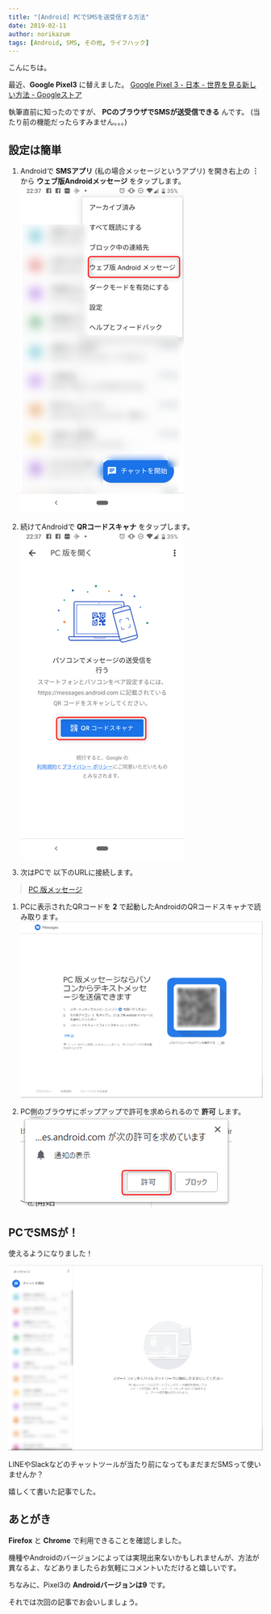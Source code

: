 ```yaml
---
title: "[Android] PCでSMSを送受信する方法"
date: 2019-02-11
author: norikazum
tags: [Android, SMS, その他, ライフハック]
---
```


こんにちは。

最近、**Google Pixel3** に替えました。
[Google Pixel 3 - 日本 - 世界を見る新しい方法 - Googleストア](https://store.google.com/jp/product/pixel_3)

執筆直前に知ったのですが、 **PCのブラウザでSMSが送受信できる** んです。
(当たり前の機能だったらすみません。。。)

## 設定は簡単

1. Androidで **SMSアプリ** (私の場合メッセージというアプリ) を開き右上の **︙** から **ウェブ版Androidメッセージ** をタップします。
![](images/how-to-send-and-receive-sms-on-pc-1.png)

1. 続けてAndroidで **QRコードスキャナ** をタップします。
![](images/how-to-send-and-receive-sms-on-pc-2.png)

1. 次はPCで 以下のURLに接続します。
>[PC 版メッセージ](https://messages.android.com/)

1. PCに表示されたQRコードを **2** で起動したAndroidのQRコードスキャナで読み取ります。
![](images/how-to-send-and-receive-sms-on-pc-3.png)

1. PC側のブラウザにポップアップで許可を求められるので **許可** します。
![](images/how-to-send-and-receive-sms-on-pc-4.png)

## PCでSMSが！

使えるようになりました！

![](images/how-to-send-and-receive-sms-on-pc-5.png)

LINEやSlackなどのチャットツールが当たり前になってもまだまだSMSって使いませんか？

嬉しくて書いた記事でした。

## あとがき

**Firefox** と **Chrome** で利用できることを確認しました。

機種やAndroidのバージョンによっては実現出来ないかもしれませんが、方法が異なるよ、などありましたらお気軽にコメントいただけると嬉しいです。

ちなみに、Pixel3の **Androidバージョンは9** です。

それでは次回の記事でお会いしましょう。

